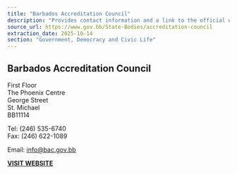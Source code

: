 ```yaml
---
title: "Barbados Accreditation Council"
description: "Provides contact information and a link to the official website for the Barbados Accreditation Council."
source_url: https://www.gov.bb/State-Bodies/accreditation-council
extraction_date: 2025-10-14
section: "Government, Democracy and Civic Life"
---
```

## Barbados Accreditation Council

First Floor  
The Phoenix Centre  
George Street  
St. Michael  
BB11114

Tel: (246) 535-6740  
Fax: (246) 622-1089

Email: info@bac.gov.bb

**[VISIT WEBSITE](https://bac.gov.bb/)**
```